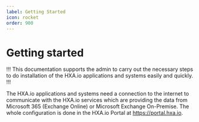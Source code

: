 ```yaml
---
label: Getting Started
icon: rocket
order: 900
---
```


# Getting started

!!!
This documentation supports the admin to carry out the necessary steps to do installation of the HXA.io applications and systems easily and quickly.
!!!

The HXA.io applications and systems need a connection to the internet to communicate with the HXA.io services which are providing the data from Microsoft 365 (Exchange Online) or Microsoft Exchange On-Premise. The whole configuration is done in the HXA.io Portal at https://portal.hxa.io.

